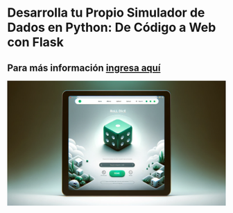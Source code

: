 # Desarrolla tu Propio Simulador de Dados en Python: De Código a Web con Flask
## Para más información <a href="https://www.configuroweb.com/simulador-de-dados-en-python/">ingresa aquí</a>
<img src="Simulador%20de%20Dados%20en%20Python.jpg">
